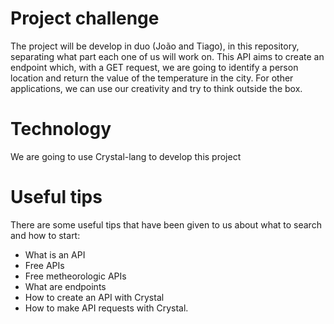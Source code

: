 # Project challenge
  The project will be develop in duo (João and Tiago), in this repository, separating what part each one of us will work on. This API aims to create an endpoint which, with a GET request, we are going to identify a person location and return the value of the temperature in the city. For other applications, we can use our creativity and try to think outside the box.

# Technology
  We are going to use Crystal-lang to develop this project

# Useful tips
  There are some useful tips that have been given to us about what to search and how to start:
- What is an API
- Free APIs
- Free metheorologic APIs
- What are endpoints
- How to create an API with Crystal
- How to make API requests with Crystal.
